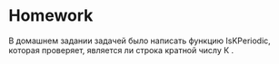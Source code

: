 # Homework
В домашнем задании задачей было написать функцию IsKPeriodic, которая проверяет, является ли строка кратной числу К .
